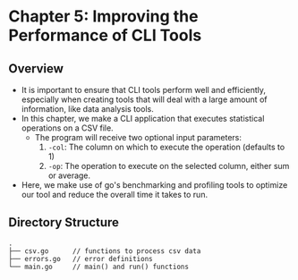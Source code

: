 # Chapter 5: Improving the Performance of CLI Tools

## Overview

- It is important to ensure that CLI tools perform well and efficiently, especially when creating tools that will deal with a large amount of information, like data analysis tools.
- In this chapter, we make a CLI application that executes statistical operations on a CSV file.
  - The program will receive two optional input parameters:
    1. `-col`: The column on which to execute the operation (defaults to 1)
    2. `-op`: The operation to execute on the selected column, either sum or average.
- Here, we make use of go's benchmarking and profiling tools to optimize our tool and reduce the overall time it takes to run.

## Directory Structure
```
.
├── csv.go      // functions to process csv data
├── errors.go   // error definitions
└── main.go     // main() and run() functions
```


